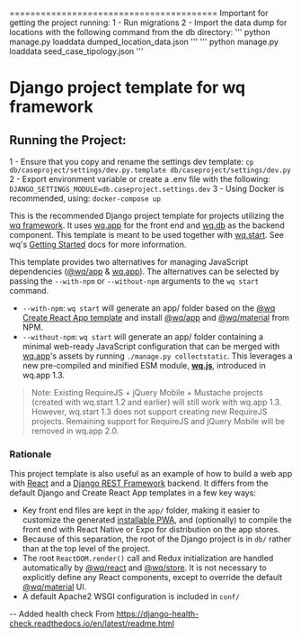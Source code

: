 ========================================
Important for getting the project running:
1 - Run migrations 
2 - Import the data dump for locations with the following command from the db directory:
    ''' python manage.py loaddata dumped_location_data.json '''
    ''' python manage.py loaddata seed_case_tipology.json '''


 Django project template for wq framework
=========================================

## Running the Project:
1 - Ensure that you copy and rename the settings dev template:
`cp db/caseproject/settings/dev.py.template db/caseproject/settings/dev.py`
2 - Export environment variable or create a .env file with the following:
`DJANGO_SETTINGS_MODULE=db.caseproject.settings.dev`
3 - Using Docker is recommended, using: 
`docker-compose up`


This is the recommended Django project template for projects utilizing the [wq framework].  It uses [wq.app] for the front end and [wq.db] as the backend component.   This template is meant to be used together with [wq.start].  See wq's [Getting Started] docs for more information.

This template provides two alternatives for managing JavaScript dependencies ([@wq/app] & [wq.app]).  The alternatives can be selected by passing the `--with-npm` or `--without-npm` arguments to the `wq start` command.

 * `--with-npm`: `wq start` will generate an app/ folder based on the [@wq Create React App template][@wq/cra-template] and install [@wq/app] and [@wq/material] from NPM.
 * `--without-npm`: `wq start` will generate an app/ folder containing a minimal web-ready JavaScript configuration that can be merged with [wq.app]'s assets by running `./manage.py collectstatic`.  This leverages a new pre-compiled and minified ESM module, [**wq.js**](https://npmjs.com/package/wq), introduced in wq.app 1.3.

> Note: Existing RequireJS + jQuery Mobile + Mustache projects (created with wq.start 1.2 and earlier) will still work with wq.app 1.3.  However, wq.start 1.3 does not support creating new RequireJS projects.  Remaining support for RequireJS and jQuery Mobile will be removed in wq.app 2.0.

### Rationale

This project template is also useful as an example of how to build a web app with [React] and a [Django REST Framework] backend.  It differs from the default Django and Create React App templates in a few key ways:

 * Key front end files are kept in the `app/` folder, making it easier to customize the generated [installable PWA], and (optionally) to compile the front end with React Native or Expo for distribution on the app stores.
 * Because of this separation, the root of the Django project is in `db/` rather than at the top level of the project.
 * The root `ReactDOM.render()` call and Redux initialization are handled automatically by [@wq/react] and [@wq/store].  It is not necessary to explicitly define any React components, except to override the default [@wq/material] UI.
 * A default Apache2 WSGI configuration is included in `conf/`

[wq framework]: http://wq.io/
[wq.app]: https://wq.io/wq.app
[wq.db]: https://wq.io/wq.db
[wq.start]: https://wq.io/wq.start
[Getting Started]: https://wq.io/docs/setup

[@wq/app]: https://wq.io/docs/app-js
[@wq/cra-template]: https://github.com/wq/wq.start/tree/master/packages/cra-template
[@wq/material]: https://github.com/wq/wq.app/tree/master/packages/material
[@wq/react]: https://github.com/wq/wq.app/tree/master/packages/react
[@wq/store]: https://github.com/wq/wq.app/tree/master/packages/store

[React]: https://reactjs.org/
[Django REST Framework]: http://www.django-rest-framework.org
[installable PWA]: https://developer.mozilla.org/en-US/docs/Web/Progressive_web_apps/Installable_PWAs


-- Added health check 
From https://django-health-check.readthedocs.io/en/latest/readme.html 